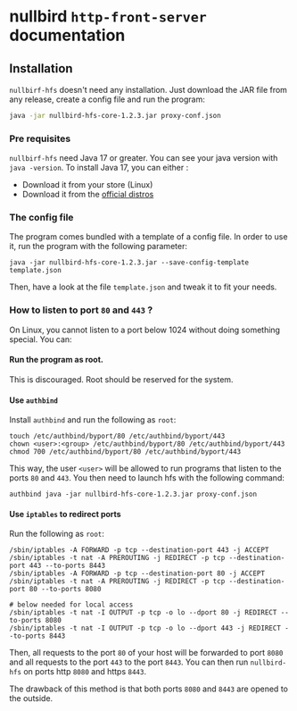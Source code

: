 # nullbird `http-front-server` documentation

## Installation

`nullbirf-hfs` doesn't need any installation. Just download the JAR file from any release, create a config file
and run the program:

```sh
java -jar nullbird-hfs-core-1.2.3.jar proxy-conf.json
```

### Pre requisites

`nullbirf-hfs` need Java 17 or greater. You can see your java version with `java -version`. 
To install Java 17, you can either :

* Download it from your store (Linux)
* Download it from the [official distros](https://openjdk.org/install/)

### The config file

The program comes bundled with a template of a config file. In order to use it, run the program with the following 
parameter: 

```shell
java -jar nullbird-hfs-core-1.2.3.jar --save-config-template template.json
```

Then, have a look at the file `template.json` and tweak it to fit your needs.

### How to listen to port `80` and `443` ?

On Linux, you cannot listen to a port below 1024 without doing something special. You can:

#### Run the program as root.

This is discouraged. Root should be reserved for the system.

#### Use `authbind`

Install `authbind` and run the following as `root`:

```shell
touch /etc/authbind/byport/80 /etc/authbind/byport/443
chown <user>:<group> /etc/authbind/byport/80 /etc/authbind/byport/443
chmod 700 /etc/authbind/byport/80 /etc/authbind/byport/443
```

This way, the user `<user>` will be allowed to run programs that listen to the ports `80` and `443`.
You then need to launch hfs with the following command:

```shell
authbind java -jar nullbird-hfs-core-1.2.3.jar proxy-conf.json
```

#### Use `iptables` to redirect ports

Run the following as `root`:

```shell
/sbin/iptables -A FORWARD -p tcp --destination-port 443 -j ACCEPT
/sbin/iptables -t nat -A PREROUTING -j REDIRECT -p tcp --destination-port 443 --to-ports 8443
/sbin/iptables -A FORWARD -p tcp --destination-port 80 -j ACCEPT
/sbin/iptables -t nat -A PREROUTING -j REDIRECT -p tcp --destination-port 80 --to-ports 8080

# below needed for local access
/sbin/iptables -t nat -I OUTPUT -p tcp -o lo --dport 80 -j REDIRECT --to-ports 8080
/sbin/iptables -t nat -I OUTPUT -p tcp -o lo --dport 443 -j REDIRECT --to-ports 8443
```

Then, all requests to the port `80` of your host will be forwarded to port `8080` and all requests
to the port `443` to the port `8443`. You can then run `nullbird-hfs` on ports http `8080` and https `8443`.

The drawback of this method is that both ports `8080` and `8443` are opened to the outside.

